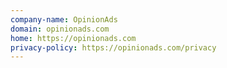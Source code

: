 ```yaml
---
company-name: OpinionAds
domain: opinionads.com
home: https://opinionads.com
privacy-policy: https://opinionads.com/privacy
---
```





